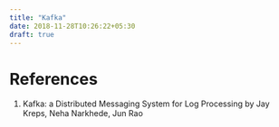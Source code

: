 ```yaml
---
title: "Kafka"
date: 2018-11-28T10:26:22+05:30
draft: true
---
```


# References

1. Kafka: a Distributed Messaging System for Log Processing by Jay Kreps, Neha Narkhede, Jun Rao
